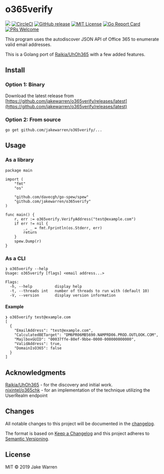 # o365verify
[![](https://godoc.org/github.com/jakewarren/o365verify?status.svg)](http://godoc.org/github.com/jakewarren/o365verify)
[![CircleCI](https://circleci.com/gh/jakewarren/o365verify.svg?style=shield)](https://circleci.com/gh/jakewarren/o365verify)
[![GitHub release](http://img.shields.io/github/release/jakewarren/o365verify.svg?style=flat-square)](https://github.com/jakewarren/o365verify/releases])
[![MIT License](http://img.shields.io/badge/license-MIT-blue.svg?style=flat-square)](https://github.com/jakewarren/o365verify/blob/master/LICENSE)
[![Go Report Card](https://goreportcard.com/badge/github.com/jakewarren/o365verify)](https://goreportcard.com/report/github.com/jakewarren/o365verify)
[![PRs Welcome](https://img.shields.io/badge/PRs-welcome-brightgreen.svg?style=shields)](http://makeapullrequest.com)

This program uses the autodiscover JSON API of Office 365 to enumerate valid email addresses.

This is a Golang port of [Raikia/UhOh365](https://github.com/Raikia/UhOh365) with a few added features.

## Install
### Option 1: Binary

Download the latest release from [https://github.com/jakewarren/o365verify/releases/latest](https://github.com/jakewarren/o365verify/releases/latest)

### Option 2: From source

```
go get github.com/jakewarren/o365verify/...
```

## Usage

### As a library
```golang
package main

import (
	"fmt"
	"os"

	"github.com/davecgh/go-spew/spew"
	"github.com/jakewarren/o365verify"
)

func main() {
	r, err := o365verify.VerifyAddress("test@example.com")
	if err != nil {
		_, _ = fmt.Fprintln(os.Stderr, err)
		return
	}
	spew.Dump(r)
}
```

### As a CLI

```
❯ o365verify --help
Usage: o365verify [flags] <email address...>

Flags:
  -h, --help          display help
  -t, --threads int   number of threads to run with (default 10)
  -V, --version       display version information
```

#### Example
```
❯ o365verify test@example.com
[
  {
    "EmailAddress": "test@example.com",
    "CalculatedBETarget": "DM6PR06MB5690.NAMPRD06.PROD.OUTLOOK.COM",
    "MailboxGUID": "00037ffe-80ef-9bbe-0000-000000000000",
    "ValidAddress": true,
    "DomainIsO365": false
  }
]
```

## Acknowledgments 

[Raikia/UhOh365](https://github.com/Raikia/UhOh365) - for the discovery and initial work.  
[nixintel/o365chk](https://github.com/nixintel/o365chk) - for an implementation of the technique utilizing the UserRealm endpoint

## Changes

All notable changes to this project will be documented in the [changelog].

The format is based on [Keep a Changelog](http://keepachangelog.com/) and this project adheres to [Semantic Versioning](http://semver.org/).

## License

MIT © 2019 Jake Warren

[changelog]: https://github.com/jakewarren/o365verify/blob/master/CHANGELOG.md
